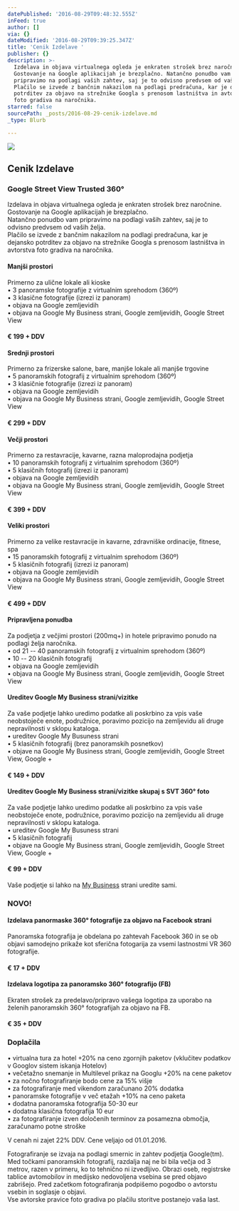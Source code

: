 ```yaml
---
datePublished: '2016-08-29T09:48:32.555Z'
inFeed: true
author: []
via: {}
dateModified: '2016-08-29T09:39:25.347Z'
title: 'Cenik Izdelave '
publisher: {}
description: >-
  Izdelava in objava virtualnega ogleda je enkraten strošek brez naročnine.
  Gostovanje na Google aplikacijah je brezplačno. Natančno ponudbo vam
  pripravimo na podlagi vaših zahtev, saj je to odvisno predvsem od vaših želja.
  Plačilo se izvede z bančnim nakazilom na podlagi predračuna, kar je dejansko
  potrditev za objavo na strežnike Googla s prenosom lastništva in avtorstva
  foto gradiva na naročnika.
starred: false
sourcePath: _posts/2016-08-29-cenik-izdelave.md
_type: Blurb

---
```

![](https://the-grid-user-content.s3-us-west-2.amazonaws.com/9a27ebc8-6b43-4eb0-98f2-3804653ea658.png)

## Cenik Izdelave

### Google Street View Trusted 360°

Izdelava in objava virtualnega ogleda je enkraten strošek brez naročnine. Gostovanje na Google aplikacijah je brezplačno.  
Natančno ponudbo vam pripravimo na podlagi vaših zahtev, saj je to odvisno predvsem od vaših želja.  
Plačilo se izvede z bančnim nakazilom na podlagi predračuna, kar je dejansko potrditev za objavo na strežnike Googla s prenosom lastništva in avtorstva foto gradiva na naročnika.

#### Manjši prostori

Primerno za ulične lokale ali kioske  
• 3 panoramske fotografije z virtualnim sprehodom (360º)  
• 3 klasične fotografije (izrezi iz panoram)  
• objava na Google zemljevidih  
• objava na Google My Business strani, Google zemljevidih, Google Street View

#### € 199 + DDV

#### Srednji prostori

Primerno za frizerske salone, bare, manjše lokale ali manjše trgovine  
• 5 panoramskih fotografij z virtualnim sprehodom (360º)  
• 3 klasičnie fotografije (izrezi iz panoram)  
• objava na Google zemljevidih  
• objava na Google My Business strani, Google zemljevidih, Google Street View

#### € 299 + DDV

#### Večji prostori

Primerno za restavracije, kavarne, razna maloprodajna podjetja  
• 10 panoramskih fotografij z virtualnim sprehodom (360º)  
• 5 klasičnih fotografij (izrezi iz panoram)  
• objava na Google zemljevidih  
• objava na Google My Business strani, Google zemljevidih, Google Street View

#### € 399 + DDV

#### Veliki prostori

Primerno za velike restavracije in kavarne, zdravniške ordinacije, fitnese, spa  
• 15 panoramskih fotografij z virtualnim sprehodom (360º)  
• 5 klasičnih fotografij (izrezi iz panoram)  
• objava na Google zemljevidih  
• objava na Google My Business strani, Google zemljevidih, Google Street View

#### € 499 + DDV

#### Pripravljena ponudba

Za podjetja z večjimi prostori (200mq+) in hotele pripravimo ponudo na podlagi želja naročnika.  
• od 21 -- 40 panoramskih fotografij z virtualnim sprehodom (360º)  
• 10 -- 20 klasičnih fotografij  
• objava na Google zemljevidih  
• objava na Google My Business strani, Google zemljevidih, Google Street View

#### Ureditev Google My Business strani/vizitke

Za vaše podjetje lahko uredimo podatke ali poskrbino za vpis vaše neobstoječe enote, podružnice, poravimo pozicijo na zemljevidu ali druge nepravilnosti v sklopu kataloga.  
• ureditev Google My Busuness strani  
• 5 klasičnih fotografij (brez panoramskih posnetkov)  
• objave na Google My Business strani, Google zemljevidih, Google Street View, Google +

#### € 149 + DDV

#### Ureditev Google My Business strani/vizitke skupaj s SVT 360° foto

Za vaše podjetje lahko uredimo podatke ali poskrbino za vpis vaše neobstoječe enote, podružnice, poravimo pozicijo na zemljevidu ali druge nepravilnosti v sklopu kataloga.  
• ureditev Google My Busuness strani  
• 5 klasičnih fotografij  
• objave na Google My Business strani, Google zemljevidih, Google Street View, Google +

#### € 99 + DDV

Vaše podjetje si lahko na [My Business][0] strani uredite sami.

### NOVO!

#### Izdelava panormaske 360° fotografije za objavo na Facebook strani  
Panoramska fotografija je obdelana po zahtevah Facebook 360 in se ob objavi samodejno prikaže kot sferična fotogarija za vsemi lastnostmi VR 360 fotografije.

#### € 17 + DDV

#### Izdelava logotipa za panoramsko 360° fotografijo (FB)  
Ekraten strošek za predelavo/pripravo vašega logotipa za uporabo na želenih panoramskih 360° fotografijah za objavo na FB.

#### € 35 + DDV

### Doplačila

• virtualna tura za hotel +20% na ceno zgornjih paketov (vklučitev podatkov v Googlov sistem iskanja Hotelov)  
• večetažno snemanje in Multilevel prikaz na Googlu +20% na cene paketov  
• za nočno fotografiranje bodo cene za 15% višje  
• za fotografiranje med vikendom zaračunano 20% dodatka  
• panoramske fotografije v več etažah +10% na ceno paketa  
• dodatna panoramska fotografija 50-30 eur  
• dodatna klasična fotografija 10 eur  
• za fotografiranje izven določenih terminov za posamezna območja, zaračunamo potne stroške

V cenah ni zajet 22% DDV. Cene veljajo od 01.01.2016\.

Fotografiranje se izvaja na podlagi smernic in zahtev podjetja Google(tm). Med točkami panoramskih fotografij, razdalja naj ne bi bila večja od 3 metrov, razen v primeru, ko to tehnično ni izvedljivo. Obrazi oseb, registrske tablice avtomobilov in medijsko nedovoljena vsebina se pred objavo zabrišejo. Pred začetkom fotografiranja podpišemo pogodbo o avtorstu vsebin in soglasje o objavi.  
Vse avtorske pravice foto gradiva po plačilu storitve postanejo vaša last.

[0]: https://www.google.com/business/